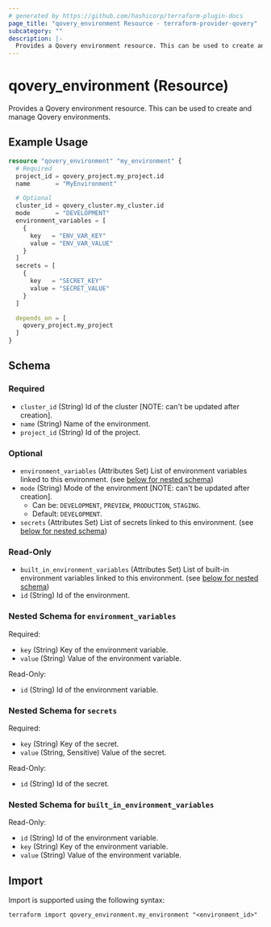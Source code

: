 ```yaml
---
# generated by https://github.com/hashicorp/terraform-plugin-docs
page_title: "qovery_environment Resource - terraform-provider-qovery"
subcategory: ""
description: |-
  Provides a Qovery environment resource. This can be used to create and manage Qovery environments.
---
```


# qovery_environment (Resource)

Provides a Qovery environment resource. This can be used to create and manage Qovery environments.

## Example Usage

```terraform
resource "qovery_environment" "my_environment" {
  # Required
  project_id = qovery_project.my_project.id
  name       = "MyEnvironment"

  # Optional
  cluster_id = qovery_cluster.my_cluster.id
  mode       = "DEVELOPMENT"
  environment_variables = [
    {
      key   = "ENV_VAR_KEY"
      value = "ENV_VAR_VALUE"
    }
  ]
  secrets = [
    {
      key   = "SECRET_KEY"
      value = "SECRET_VALUE"
    }
  ]

  depends_on = [
    qovery_project.my_project
  ]
}
```

<!-- schema generated by tfplugindocs -->
## Schema

### Required

- `cluster_id` (String) Id of the cluster [NOTE: can't be updated after creation].
- `name` (String) Name of the environment.
- `project_id` (String) Id of the project.

### Optional

- `environment_variables` (Attributes Set) List of environment variables linked to this environment. (see [below for nested schema](#nestedatt--environment_variables))
- `mode` (String) Mode of the environment [NOTE: can't be updated after creation].
	- Can be: `DEVELOPMENT`, `PREVIEW`, `PRODUCTION`, `STAGING`.
	- Default: `DEVELOPMENT`.
- `secrets` (Attributes Set) List of secrets linked to this environment. (see [below for nested schema](#nestedatt--secrets))

### Read-Only

- `built_in_environment_variables` (Attributes Set) List of built-in environment variables linked to this environment. (see [below for nested schema](#nestedatt--built_in_environment_variables))
- `id` (String) Id of the environment.

<a id="nestedatt--environment_variables"></a>
### Nested Schema for `environment_variables`

Required:

- `key` (String) Key of the environment variable.
- `value` (String) Value of the environment variable.

Read-Only:

- `id` (String) Id of the environment variable.


<a id="nestedatt--secrets"></a>
### Nested Schema for `secrets`

Required:

- `key` (String) Key of the secret.
- `value` (String, Sensitive) Value of the secret.

Read-Only:

- `id` (String) Id of the secret.


<a id="nestedatt--built_in_environment_variables"></a>
### Nested Schema for `built_in_environment_variables`

Read-Only:

- `id` (String) Id of the environment variable.
- `key` (String) Key of the environment variable.
- `value` (String) Value of the environment variable.

## Import

Import is supported using the following syntax:

```shell
terraform import qovery_environment.my_environment "<environment_id>"
```

